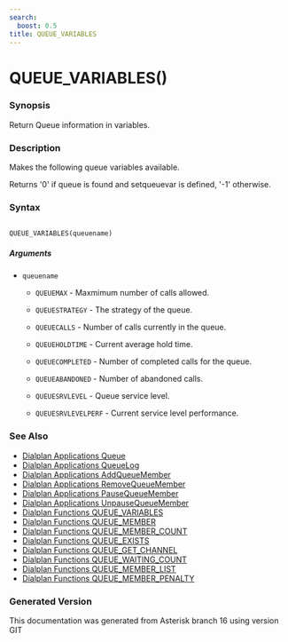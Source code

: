 ```yaml
---
search:
  boost: 0.5
title: QUEUE_VARIABLES
---
```


# QUEUE_VARIABLES()

### Synopsis

Return Queue information in variables.

### Description

Makes the following queue variables available.<br>

Returns '0' if queue is found and setqueuevar is defined, '-1' otherwise.<br>


### Syntax


```

QUEUE_VARIABLES(queuename)
```
##### Arguments


* `queuename`

    * `QUEUEMAX` - Maxmimum number of calls allowed.<br>

    * `QUEUESTRATEGY` - The strategy of the queue.<br>

    * `QUEUECALLS` - Number of calls currently in the queue.<br>

    * `QUEUEHOLDTIME` - Current average hold time.<br>

    * `QUEUECOMPLETED` - Number of completed calls for the queue.<br>

    * `QUEUEABANDONED` - Number of abandoned calls.<br>

    * `QUEUESRVLEVEL` - Queue service level.<br>

    * `QUEUESRVLEVELPERF` - Current service level performance.<br>

### See Also

* [Dialplan Applications Queue](/Asterisk_16_Documentation/API_Documentation/Dialplan_Applications/Queue)
* [Dialplan Applications QueueLog](/Asterisk_16_Documentation/API_Documentation/Dialplan_Applications/QueueLog)
* [Dialplan Applications AddQueueMember](/Asterisk_16_Documentation/API_Documentation/Dialplan_Applications/AddQueueMember)
* [Dialplan Applications RemoveQueueMember](/Asterisk_16_Documentation/API_Documentation/Dialplan_Applications/RemoveQueueMember)
* [Dialplan Applications PauseQueueMember](/Asterisk_16_Documentation/API_Documentation/Dialplan_Applications/PauseQueueMember)
* [Dialplan Applications UnpauseQueueMember](/Asterisk_16_Documentation/API_Documentation/Dialplan_Applications/UnpauseQueueMember)
* [Dialplan Functions QUEUE_VARIABLES](/Asterisk_16_Documentation/API_Documentation/Dialplan_Functions/QUEUE_VARIABLES)
* [Dialplan Functions QUEUE_MEMBER](/Asterisk_16_Documentation/API_Documentation/Dialplan_Functions/QUEUE_MEMBER)
* [Dialplan Functions QUEUE_MEMBER_COUNT](/Asterisk_16_Documentation/API_Documentation/Dialplan_Functions/QUEUE_MEMBER_COUNT)
* [Dialplan Functions QUEUE_EXISTS](/Asterisk_16_Documentation/API_Documentation/Dialplan_Functions/QUEUE_EXISTS)
* [Dialplan Functions QUEUE_GET_CHANNEL](/Asterisk_16_Documentation/API_Documentation/Dialplan_Functions/QUEUE_GET_CHANNEL)
* [Dialplan Functions QUEUE_WAITING_COUNT](/Asterisk_16_Documentation/API_Documentation/Dialplan_Functions/QUEUE_WAITING_COUNT)
* [Dialplan Functions QUEUE_MEMBER_LIST](/Asterisk_16_Documentation/API_Documentation/Dialplan_Functions/QUEUE_MEMBER_LIST)
* [Dialplan Functions QUEUE_MEMBER_PENALTY](/Asterisk_16_Documentation/API_Documentation/Dialplan_Functions/QUEUE_MEMBER_PENALTY)


### Generated Version

This documentation was generated from Asterisk branch 16 using version GIT 